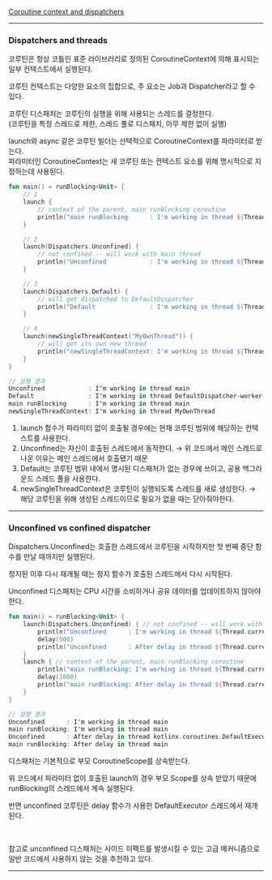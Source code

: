 [Coroutine context and dispatchers](https://kotlinlang.org/docs/coroutine-context-and-dispatchers.html)

---

### Dispatchers and threads

코루틴은 항상 코틀린 표준 라이브러리로 정의된 CoroutineContext에 의해 표시되는 일부 컨텍스트에서 실행된다.

코루틴 컨텍스트는 다양한 요소의 집합으로, 주 요소는 Job과 Dispatcher라고 할 수 있다.

코루틴 디스패처는 코루틴의 실행을 위해 사용되는 스레드를 결정한다.</br>
(코루틴을 특정 스레드로 제한, 스레드 풀로 디스패치, 아무 제한 없이 실행)

launch와 async 같은 코루틴 빌더는 선택적으로 CoroutineContext를 파라미터로 받는다.<br>
파라미터인 CoroutineContext는 새 코루틴 또는 컨텍스트 요소를 위해 명시적으로 지정하는데 사용된다.

```kotlin
fun main() = runBlocking<Unit> {
    // 1
    launch {
        // context of the parent, main runBlocking coroutine
        println("main runBlocking      : I'm working in thread ${Thread.currentThread().name}")
    }

    // 2
    launch(Dispatchers.Unconfined) {
        // not confined -- will work with main thread
        println("Unconfined            : I'm working in thread ${Thread.currentThread().name}")
    }

    // 3
    launch(Dispatchers.Default) {
        // will get dispatched to DefaultDispatcher
        println("Default               : I'm working in thread ${Thread.currentThread().name}")
    }

    // 4
    launch(newSingleThreadContext("MyOwnThread")) {
        // will get its own new thread
        println("newSingleThreadContext: I'm working in thread ${Thread.currentThread().name}")
    }
}

// 실행 결과
Unconfined            : I'm working in thread main
Default               : I'm working in thread DefaultDispatcher-worker-1
main runBlocking      : I'm working in thread main
newSingleThreadContext: I'm working in thread MyOwnThread
```

1. launch 함수가 파라미터 없이 호출될 경우에는 현재 코루틴 범위에 해당하는 컨텍스트를 사용한다.
2. Unconfined는 자신이 호출된 스레드에서 동작한다. → 위 코드에서 메인 스레드로 나온 이유는 메인 스레드에서 호출됐기 때문
3. Default는 코루틴 범위 내에서 명시된 디스패처가 없는 경우에 쓰이고, 공용 백그라운드 스레드 풀을 사용한다.  
4. newSingleThreadContext은 코루틴이 실행되도록 스레드를 새로 생성한다. → 해당 코루틴을 위해 생성된 스레드이므로 필요가 없을 때는 닫아줘야한다.

---

### Unconfined vs confined dispatcher
Dispatchers.Unconfined는 호출한 스레드에서 코루틴을 시작하지만 첫 번째 중단 함수를 만날 때까지만 실행된다.

정지된 이후 다시 재개될 때는 정지 함수가 호출된 스레드에서 다시 시작된다.

Unconfined 디스패처는 CPU 시간을 소비하거나 공유 데이터를 업데이트하지 않아야 한다.

```kotlin
fun main() = runBlocking<Unit> {
    launch(Dispatchers.Unconfined) { // not confined -- will work with main thread
        println("Unconfined      : I'm working in thread ${Thread.currentThread().name}")
        delay(500)
        println("Unconfined      : After delay in thread ${Thread.currentThread().name}")
    }
    launch { // context of the parent, main runBlocking coroutine
        println("main runBlocking: I'm working in thread ${Thread.currentThread().name}")
        delay(1000)
        println("main runBlocking: After delay in thread ${Thread.currentThread().name}")
    }
}

// 실행 결과
Unconfined      : I'm working in thread main
main runBlocking: I'm working in thread main
Unconfined      : After delay in thread kotlinx.coroutines.DefaultExecutor
main runBlocking: After delay in thread main
```

디스패처는 기본적으로 부모 CoroutineScope를 상속받는다.

위 코드에서 파라미터 없이 호출된 launch의 경우 부모 Scope를 상속 받았기 때문에 runBlocking의 스레드에서 계속 실행된다.

반면 unconfined 코루틴은 delay 함수가 사용한 DefaultExecutor 스레드에서 재개된다.

<br>

참고로 unconfined 디스패처는 사이드 이펙트를 발생시킬 수 있는 고급 메커니즘으로<br>
일반 코드에서 사용하지 않는 것을 추천하고 있다.

---